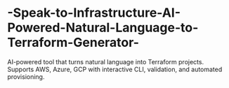 # -Speak-to-Infrastructure-AI-Powered-Natural-Language-to-Terraform-Generator-
AI-powered tool that turns natural language into Terraform projects. Supports AWS, Azure, GCP with interactive CLI, validation, and automated provisioning.
